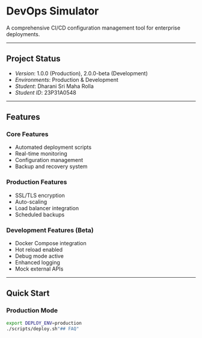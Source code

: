 # DevOps Simulator

A comprehensive CI/CD configuration management tool for enterprise deployments.

---

## Project Status
- *Version*: 1.0.0 (Production), 2.0.0-beta (Development)
- *Environments*: Production & Development
- *Student*: Dharani Sri Maha Rolla
- *Student ID*: 23P31A0548

<!--
# Experimental Project Info
*Version*: 3.0.0-experimental  
*Environment*: Testing  
*Maintainer*: DevOps Innovation Team
-->

---

## Features

### Core Features
- Automated deployment scripts
- Real-time monitoring
- Configuration management
- Backup and recovery system

### Production Features
- SSL/TLS encryption
- Auto-scaling
- Load balancer integration
- Scheduled backups

### Development Features (Beta)
- Docker Compose integration  
- Hot reload enabled  
- Debug mode active  
- Enhanced logging  
- Mock external APIs  

<!--
# Experimental Add-ons
- 🤖 AI-powered deployment optimization  
- 🌐 Multi-cloud orchestration (AWS, Azure, GCP, DigitalOcean)  
- 📈 Predictive scaling with machine learning  
- 🔒 Zero-trust security architecture  
- 🌊 Event-driven architecture  
- 🎯 Chaos engineering tools  
-->

---

## Quick Start

### Production Mode
```bash
export DEPLOY_ENV=production
./scripts/deploy.sh"## FAQ" 
